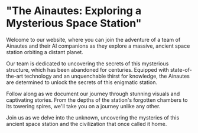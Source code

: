 <!--font:Poppins-->

# "The Ainautes: Exploring a Mysterious Space Station"

Welcome to our website, where you can join the adventure of a team of Ainautes and their AI companions as they explore a massive, ancient space station orbiting a distant planet. 

Our team is dedicated to uncovering the secrets of this mysterious structure, which has been abandoned for centuries. Equipped with state-of-the-art technology and an unquenchable thirst for knowledge, the Ainautes are determined to unlock the secrets of this enigmatic station.

Follow along as we document our journey through stunning visuals and captivating stories. From the depths of the station's forgotten chambers to its towering spires, we'll take you on a journey unlike any other.

Join us as we delve into the unknown, uncovering the mysteries of this ancient space station and the civilization that once called it home.

<!--

Write me markdown content of website with wallpaper:

"A team of Ainautes and their AI companions exploring a massive, ancient space station orbiting a distant planet."

The header of the page should not be copy of the text but rather a real content of the website which is using this wallpaper.


---


# "The Ainautes: Exploring a Mysterious Space Station"

Welcome to our website, where you can join the adventure of a team of Ainautes and their AI companions as they explore a massive, ancient space station orbiting a distant planet. 

Our team is dedicated to uncovering the secrets of this mysterious structure, which has been abandoned for centuries. Equipped with state-of-the-art technology and an unquenchable thirst for knowledge, the Ainautes are determined to unlock the secrets of this enigmatic station.

Follow along as we document our journey through stunning visuals and captivating stories. From the depths of the station's forgotten chambers to its towering spires, we'll take you on a journey unlike any other.

Join us as we delve into the unknown, uncovering the mysteries of this ancient space station and the civilization that once called it home.


---


Write me a Google font which is best fitting for the website.

Pick from the list:
- Alegreya
- Montserrat
- Lobster
- Raleway
- Great Vibes
- Cabin
- Orbitron
- IBM Plex Sans
- Barlow Condensed
- Creepster
- Exo 2
- Poppins
- Playfair Display
- Open Sans
- Inter
- Cormorant Garamond
- Lato
- Dancing Script
- Roboto
- Futura
- Cinzel
- Cinzel Decorative


Write just the font name nothing else.


---


Poppins

-->

